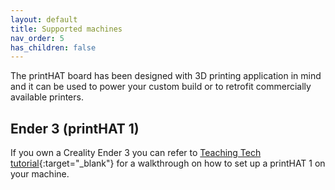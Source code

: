 ```yaml
---
layout: default
title: Supported machines
nav_order: 5
has_children: false
---
```


The printHAT board has been designed with 3D printing application in mind and it can be used to power your custom build or to retrofit commercially available printers.

## Ender 3 (printHAT 1)
If you own a Creality Ender 3 you can refer to [Teaching Tech tutorial](https://www.youtube.com/watch?v=5bIzcA8PBgY){:target="_blank"} for a walkthrough on how to set up a printHAT 1 on your machine.
